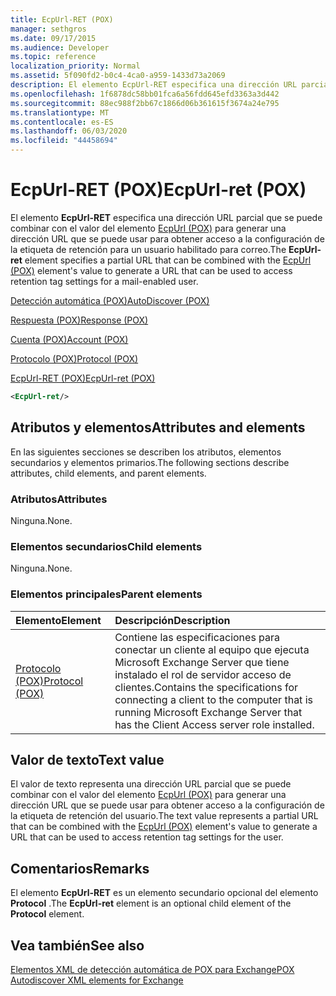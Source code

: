 ```yaml
---
title: EcpUrl-RET (POX)
manager: sethgros
ms.date: 09/17/2015
ms.audience: Developer
ms.topic: reference
localization_priority: Normal
ms.assetid: 5f090fd2-b0c4-4ca0-a959-1433d73a2069
description: El elemento EcpUrl-RET especifica una dirección URL parcial que se puede combinar con el valor del elemento EcpUrl (POX) para generar una dirección URL que se puede usar para obtener acceso a la configuración de la etiqueta de retención para un usuario habilitado para correo.
ms.openlocfilehash: 1f6878dc58bb01fca6a56fdd645efd3363a3d442
ms.sourcegitcommit: 88ec988f2bb67c1866d06b361615f3674a24e795
ms.translationtype: MT
ms.contentlocale: es-ES
ms.lasthandoff: 06/03/2020
ms.locfileid: "44458694"
---
```

# <a name="ecpurl-ret-pox"></a><span data-ttu-id="fb682-103">EcpUrl-RET (POX)</span><span class="sxs-lookup"><span data-stu-id="fb682-103">EcpUrl-ret (POX)</span></span>

<span data-ttu-id="fb682-104">El elemento **EcpUrl-RET** especifica una dirección URL parcial que se puede combinar con el valor del elemento [EcpUrl (POX)](ecpurl-pox.md) para generar una dirección URL que se puede usar para obtener acceso a la configuración de la etiqueta de retención para un usuario habilitado para correo.</span><span class="sxs-lookup"><span data-stu-id="fb682-104">The **EcpUrl-ret** element specifies a partial URL that can be combined with the [EcpUrl (POX)](ecpurl-pox.md) element's value to generate a URL that can be used to access retention tag settings for a mail-enabled user.</span></span> 
  
[<span data-ttu-id="fb682-105">Detección automática (POX)</span><span class="sxs-lookup"><span data-stu-id="fb682-105">AutoDiscover (POX)</span></span>](autodiscover-pox.md)
  
[<span data-ttu-id="fb682-106">Respuesta (POX)</span><span class="sxs-lookup"><span data-stu-id="fb682-106">Response (POX)</span></span>](response-pox.md)
  
[<span data-ttu-id="fb682-107">Cuenta (POX)</span><span class="sxs-lookup"><span data-stu-id="fb682-107">Account (POX)</span></span>](account-pox.md)
  
[<span data-ttu-id="fb682-108">Protocolo (POX)</span><span class="sxs-lookup"><span data-stu-id="fb682-108">Protocol (POX)</span></span>](protocol-pox.md)
  
[<span data-ttu-id="fb682-109">EcpUrl-RET (POX)</span><span class="sxs-lookup"><span data-stu-id="fb682-109">EcpUrl-ret (POX)</span></span>](ecpurl-ret-pox.md)
  
```XML
<EcpUrl-ret/>
```

## <a name="attributes-and-elements"></a><span data-ttu-id="fb682-110">Atributos y elementos</span><span class="sxs-lookup"><span data-stu-id="fb682-110">Attributes and elements</span></span>

<span data-ttu-id="fb682-111">En las siguientes secciones se describen los atributos, elementos secundarios y elementos primarios.</span><span class="sxs-lookup"><span data-stu-id="fb682-111">The following sections describe attributes, child elements, and parent elements.</span></span>
  
### <a name="attributes"></a><span data-ttu-id="fb682-112">Atributos</span><span class="sxs-lookup"><span data-stu-id="fb682-112">Attributes</span></span>

<span data-ttu-id="fb682-113">Ninguna.</span><span class="sxs-lookup"><span data-stu-id="fb682-113">None.</span></span>
  
### <a name="child-elements"></a><span data-ttu-id="fb682-114">Elementos secundarios</span><span class="sxs-lookup"><span data-stu-id="fb682-114">Child elements</span></span>

<span data-ttu-id="fb682-115">Ninguna.</span><span class="sxs-lookup"><span data-stu-id="fb682-115">None.</span></span>
  
### <a name="parent-elements"></a><span data-ttu-id="fb682-116">Elementos principales</span><span class="sxs-lookup"><span data-stu-id="fb682-116">Parent elements</span></span>

|<span data-ttu-id="fb682-117">**Elemento**</span><span class="sxs-lookup"><span data-stu-id="fb682-117">**Element**</span></span>|<span data-ttu-id="fb682-118">**Descripción**</span><span class="sxs-lookup"><span data-stu-id="fb682-118">**Description**</span></span>|
|:-----|:-----|
|[<span data-ttu-id="fb682-119">Protocolo (POX)</span><span class="sxs-lookup"><span data-stu-id="fb682-119">Protocol (POX)</span></span>](protocol-pox.md) <br/> |<span data-ttu-id="fb682-120">Contiene las especificaciones para conectar un cliente al equipo que ejecuta Microsoft Exchange Server que tiene instalado el rol de servidor acceso de clientes.</span><span class="sxs-lookup"><span data-stu-id="fb682-120">Contains the specifications for connecting a client to the computer that is running Microsoft Exchange Server that has the Client Access server role installed.</span></span>  <br/> |
   
## <a name="text-value"></a><span data-ttu-id="fb682-121">Valor de texto</span><span class="sxs-lookup"><span data-stu-id="fb682-121">Text value</span></span>

<span data-ttu-id="fb682-122">El valor de texto representa una dirección URL parcial que se puede combinar con el valor del elemento [EcpUrl (POX)](ecpurl-pox.md) para generar una dirección URL que se puede usar para obtener acceso a la configuración de la etiqueta de retención del usuario.</span><span class="sxs-lookup"><span data-stu-id="fb682-122">The text value represents a partial URL that can be combined with the [EcpUrl (POX)](ecpurl-pox.md) element's value to generate a URL that can be used to access retention tag settings for the user.</span></span> 
  
## <a name="remarks"></a><span data-ttu-id="fb682-123">Comentarios</span><span class="sxs-lookup"><span data-stu-id="fb682-123">Remarks</span></span>

<span data-ttu-id="fb682-124">El elemento **EcpUrl-RET** es un elemento secundario opcional del elemento **Protocol** .</span><span class="sxs-lookup"><span data-stu-id="fb682-124">The **EcpUrl-ret** element is an optional child element of the **Protocol** element.</span></span> 
  
## <a name="see-also"></a><span data-ttu-id="fb682-125">Vea también</span><span class="sxs-lookup"><span data-stu-id="fb682-125">See also</span></span>



[<span data-ttu-id="fb682-126">Elementos XML de detección automática de POX para Exchange</span><span class="sxs-lookup"><span data-stu-id="fb682-126">POX Autodiscover XML elements for Exchange</span></span>](pox-autodiscover-xml-elements-for-exchange.md)

